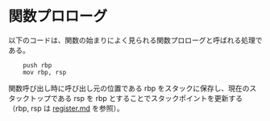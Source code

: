 # 関数プロローグ

以下のコードは、関数の始まりによく見られる関数プロローグと呼ばれる処理である。

```assembly
    push rbp
    mov rbp, rsp
```

関数呼び出し時に呼び出し元の位置である rbp をスタックに保存し、現在のスタックトップである rsp を rbp とすることでスタックポイントを更新する（rbp, rsp は [register.md](./regsiter.md) を参照）。
